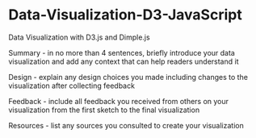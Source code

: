 # Data-Visualization-D3-JavaScript
Data Visualization with D3.js and Dimple.js

Summary - 
in no more than 4 sentences, briefly introduce your data visualization 
and add any context that can help readers understand it

Design - 
explain any design choices you made including changes to the 
visualization after collecting feedback

Feedback - 
include all feedback you received from others on your visualization 
from the first sketch to the final visualization

Resources - 
list any sources you consulted to create your visualization